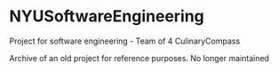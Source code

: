 # NYUSoftwareEngineering
Project for software engineering - Team of 4
CulinaryCompass

Archive of an old project for reference purposes. No longer maintained